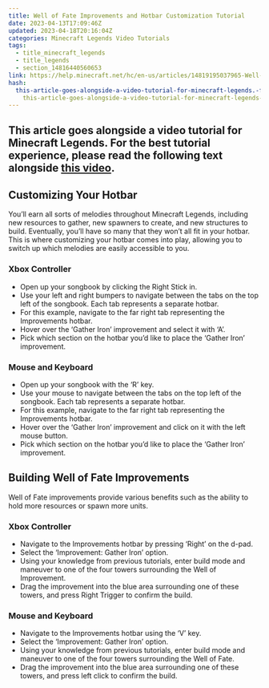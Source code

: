 ```yaml
---
title: Well of Fate Improvements and Hotbar Customization Tutorial
date: 2023-04-13T17:09:46Z
updated: 2023-04-18T20:16:04Z
categories: Minecraft Legends Video Tutorials
tags:
  - title_minecraft_legends
  - title_legends
  - section_14816440560653
link: https://help.minecraft.net/hc/en-us/articles/14819195037965-Well-of-Fate-Improvements-and-Hotbar-Customization-Tutorial
hash:
  this-article-goes-alongside-a-video-tutorial-for-minecraft-legends.-for-the-best-tutorial-experience-please-read-the-following-text-alongside-this-video.:
    this-article-goes-alongside-a-video-tutorial-for-minecraft-legends-for-the-best-tutorial-experience-please-read-the-following-text-alongside-this-video
---
```


## This article goes alongside a video tutorial for Minecraft Legends. For the best tutorial experience, please read the following text alongside **[this video](https://youtu.be/5v38G_kkzYw)**. 

## Customizing Your Hotbar

You’ll earn all sorts of melodies throughout Minecraft Legends, including new resources to gather, new spawners to create, and new structures to build. Eventually, you’ll have so many that they won’t all fit in your hotbar. This is where customizing your hotbar comes into play, allowing you to switch up which melodies are easily accessible to you.

### Xbox Controller

- Open up your songbook by clicking the Right Stick in.
- Use your left and right bumpers to navigate between the tabs on the top left of the songbook. Each tab represents a separate hotbar.
- For this example, navigate to the far right tab representing the Improvements hotbar.
- Hover over the ‘Gather Iron’ improvement and select it with ‘A’.
- Pick which section on the hotbar you’d like to place the ‘Gather Iron’ improvement.

### Mouse and Keyboard

- Open up your songbook with the ‘R’ key.
- Use your mouse to navigate between the tabs on the top left of the songbook. Each tab represents a separate hotbar.
- For this example, navigate to the far right tab representing the Improvements hotbar.
- Hover over the ‘Gather Iron’ improvement and click on it with the left mouse button.
- Pick which section on the hotbar you’d like to place the ‘Gather Iron’ improvement.

## Building Well of Fate Improvements

Well of Fate improvements provide various benefits such as the ability to hold more resources or spawn more units.

### Xbox Controller

- Navigate to the Improvements hotbar by pressing ‘Right’ on the d-pad.
- Select the ‘Improvement: Gather Iron’ option.
- Using your knowledge from previous tutorials, enter build mode and maneuver to one of the four towers surrounding the Well of Improvement.
- Drag the improvement into the blue area surrounding one of these towers, and press Right Trigger to confirm the build.

### Mouse and Keyboard

- Navigate to the Improvements hotbar using the ‘V’ key.
- Select the ‘Improvement: Gather Iron’ option.
- Using your knowledge from previous tutorials, enter build mode and maneuver to one of the four towers surrounding the Well of Fate.
- Drag the improvement into the blue area surrounding one of these towers, and press left click to confirm the build.
